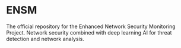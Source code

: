 # ENSM
The official repository for the Enhanced Network Security Monitoring Project. Network security combined with deep learning AI for threat detection and network analysis.
